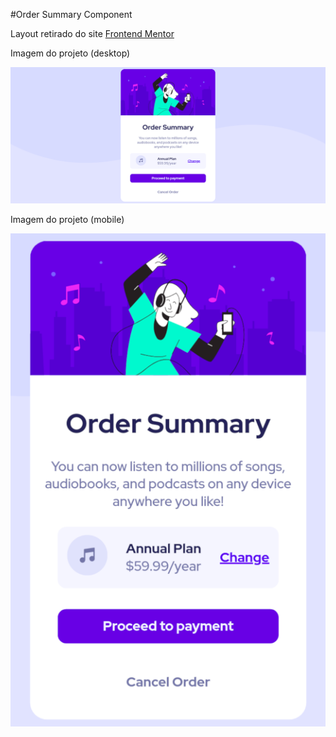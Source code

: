 #Order Summary Component

Layout retirado do site [Frontend Mentor](https://www.frontendmentor.io/)

Imagem do projeto (desktop)

![Imagem do layout no desktop](https://raw.githubusercontent.com/danilo-sds/Layouts-Frontend-Mentor/main/order-summary-component/images/layout-desktop.png)

Imagem do projeto (mobile)

![Imagem do layout no mobile](https://raw.githubusercontent.com/danilo-sds/Layouts-Frontend-Mentor/main/order-summary-component/images/layout-mobile.png)
